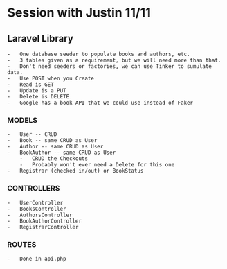 # Session with Justin 11/11
## Laravel Library
    -   One database seeder to populate books and authors, etc.
    -   3 tables given as a requirement, but we will need more than that.
    -   Don't need seeders or factories, we can use Tinker to sumulate data.
    -   Use POST when you Create
    -   Read is GET
    -   Update is a PUT
    -   Delete is DELETE
    -   Google has a book API that we could use instead of Faker

### MODELS
    -   User -- CRUD
    -   Book -- same CRUD as User
    -   Author -- same CRUD as User
    -   BookAuthor -- same CRUD as User
        -   CRUD the Checkouts
        -   Probably won't ever need a Delete for this one
    -   Registrar (checked in/out) or BookStatus

### CONTROLLERS
    -   UserController
    -   BooksController
    -   AuthorsController
    -   BookAuthorController
    -   RegistrarController

### ROUTES
    -   Done in api.php
